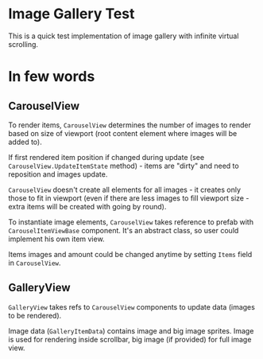 # Image Gallery Test

This is a quick test implementation of image gallery with infinite virtual scrolling.

# In few words

## CarouselView
To render items, `CarouselView` determines the number of images to render based on size of viewport (root content element where images will be added to).

If first rendered item position if changed during update (see `CarouselView.UpdateItemState` method) - items are "dirty" and need to reposition and images update.

`CarouselView` doesn't create all elements for all images - it creates only those to fit in viewport (even if there are less images to fill viewport size - extra items will be created with going by round).

To instantiate image elements, `CarouselView` takes reference to prefab with `CarouselItemViewBase` component. It's an abstract class, so user could implement his own item view.

Items images and amount could be changed anytime by setting `Items` field in `CarouselView`.

## GalleryView
`GalleryView` takes refs to `CarouselView` components to update data (images to be rendered).

Image data (`GalleryItemData`) contains image and big image sprites.
Image is used for rendering inside scrollbar, big image (if provided) for full image view.

